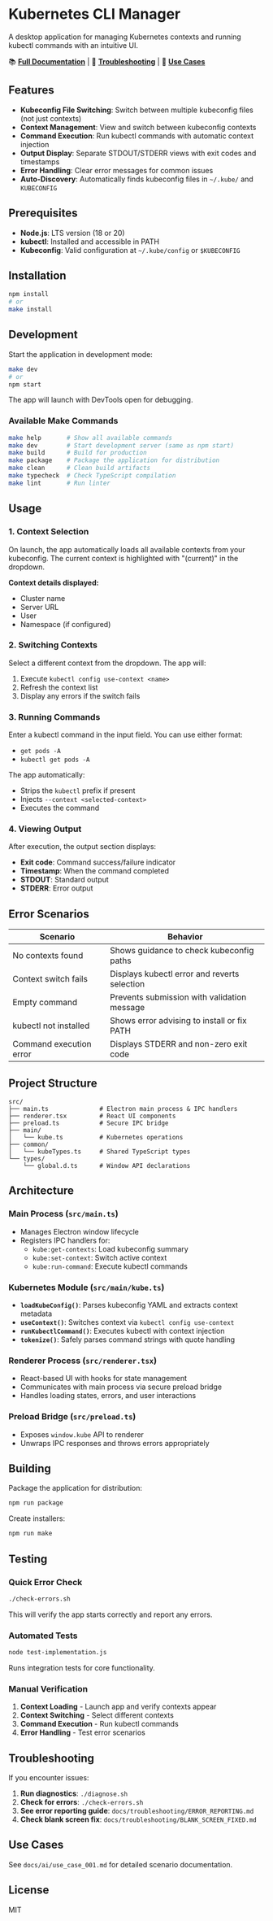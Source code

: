 # Kubernetes CLI Manager

A desktop application for managing Kubernetes contexts and running kubectl commands with an intuitive UI.

📚 **[Full Documentation](docs/README.md)** | 🔧 **[Troubleshooting](docs/troubleshooting/)** | 🧪 **[Use Cases](docs/ai/)**

## Features

- **Kubeconfig File Switching**: Switch between multiple kubeconfig files (not just contexts)
- **Context Management**: View and switch between kubeconfig contexts
- **Command Execution**: Run kubectl commands with automatic context injection
- **Output Display**: Separate STDOUT/STDERR views with exit codes and timestamps
- **Error Handling**: Clear error messages for common issues
- **Auto-Discovery**: Automatically finds kubeconfig files in `~/.kube/` and `KUBECONFIG`

## Prerequisites

- **Node.js**: LTS version (18 or 20)
- **kubectl**: Installed and accessible in PATH
- **Kubeconfig**: Valid configuration at `~/.kube/config` or `$KUBECONFIG`

## Installation

```bash
npm install
# or
make install
```

## Development

Start the application in development mode:

```bash
make dev
# or
npm start
```

The app will launch with DevTools open for debugging.

### Available Make Commands

```bash
make help       # Show all available commands
make dev        # Start development server (same as npm start)
make build      # Build for production
make package    # Package the application for distribution
make clean      # Clean build artifacts
make typecheck  # Check TypeScript compilation
make lint       # Run linter
```

## Usage

### 1. Context Selection

On launch, the app automatically loads all available contexts from your kubeconfig. The current context is highlighted with "(current)" in the dropdown.

**Context details displayed:**
- Cluster name
- Server URL
- User
- Namespace (if configured)

### 2. Switching Contexts

Select a different context from the dropdown. The app will:
1. Execute `kubectl config use-context <name>`
2. Refresh the context list
3. Display any errors if the switch fails

### 3. Running Commands

Enter a kubectl command in the input field. You can use either format:
- `get pods -A`
- `kubectl get pods -A`

The app automatically:
- Strips the `kubectl` prefix if present
- Injects `--context <selected-context>`
- Executes the command

### 4. Viewing Output

After execution, the output section displays:
- **Exit code**: Command success/failure indicator
- **Timestamp**: When the command completed
- **STDOUT**: Standard output
- **STDERR**: Error output

## Error Scenarios

| Scenario | Behavior |
|----------|----------|
| No contexts found | Shows guidance to check kubeconfig paths |
| Context switch fails | Displays kubectl error and reverts selection |
| Empty command | Prevents submission with validation message |
| kubectl not installed | Shows error advising to install or fix PATH |
| Command execution error | Displays STDERR and non-zero exit code |

## Project Structure

```
src/
├── main.ts              # Electron main process & IPC handlers
├── renderer.tsx         # React UI components
├── preload.ts           # Secure IPC bridge
├── main/
│   └── kube.ts          # Kubernetes operations
├── common/
│   └── kubeTypes.ts     # Shared TypeScript types
└── types/
    └── global.d.ts      # Window API declarations
```

## Architecture

### Main Process (`src/main.ts`)
- Manages Electron window lifecycle
- Registers IPC handlers for:
  - `kube:get-contexts`: Load kubeconfig summary
  - `kube:set-context`: Switch active context
  - `kube:run-command`: Execute kubectl commands

### Kubernetes Module (`src/main/kube.ts`)
- **`loadKubeConfig()`**: Parses kubeconfig YAML and extracts context metadata
- **`useContext()`**: Switches context via `kubectl config use-context`
- **`runKubectlCommand()`**: Executes kubectl with context injection
- **`tokenize()`**: Safely parses command strings with quote handling

### Renderer Process (`src/renderer.tsx`)
- React-based UI with hooks for state management
- Communicates with main process via secure preload bridge
- Handles loading states, errors, and user interactions

### Preload Bridge (`src/preload.ts`)
- Exposes `window.kube` API to renderer
- Unwraps IPC responses and throws errors appropriately

## Building

Package the application for distribution:

```bash
npm run package
```

Create installers:

```bash
npm run make
```

## Testing

### Quick Error Check

```bash
./check-errors.sh
```

This will verify the app starts correctly and report any errors.

### Automated Tests

```bash
node test-implementation.js
```

Runs integration tests for core functionality.

### Manual Verification

1. **Context Loading** - Launch app and verify contexts appear
2. **Context Switching** - Select different contexts
3. **Command Execution** - Run kubectl commands
4. **Error Handling** - Test error scenarios

## Troubleshooting

If you encounter issues:

1. **Run diagnostics**: `./diagnose.sh`
2. **Check for errors**: `./check-errors.sh`
3. **See error reporting guide**: `docs/troubleshooting/ERROR_REPORTING.md`
4. **Check blank screen fix**: `docs/troubleshooting/BLANK_SCREEN_FIXED.md`

## Use Cases

See `docs/ai/use_case_001.md` for detailed scenario documentation.

## License

MIT
